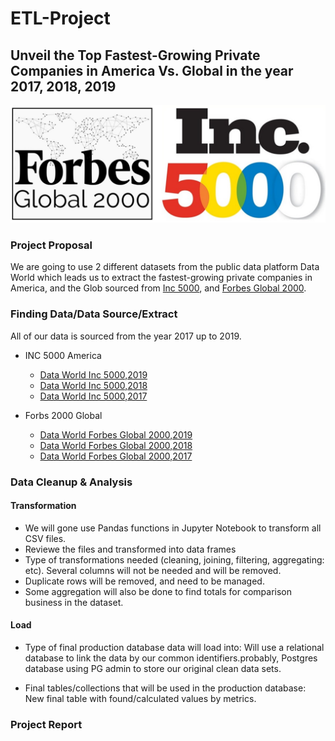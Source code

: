 # ETL-Project

## Unveil the Top Fastest-Growing Private Companies in America Vs. Global in the year 2017, 2018, 2019
                          
![ETL_project](Image/combine_images.jpg)  

### Project Proposal
We are going to use 2 different datasets from the public data platform Data World which leads us to extract the fastest-growing private companies in America, and the Glob sourced from [Inc 5000](https://www.inc.com/inc5000/2019/top-private-companies-2019-inc5000.html), and [Forbes Global 2000](https://www.forbes.com/global2000/#6b08d4d8335d). 


### Finding Data/Data Source/Extract
All of our data is sourced from the year 2017 up to 2019. 

* INC 5000 America
  - [Data World Inc 5000,2019](https://data.world/aurielle/inc-5000-2019/workspace/file?filename=inc5000-2019.csv)
  - [Data World Inc 5000,2018](https://data.world/aurielle/inc-5000-2018/workspace/file?filename=inc5000-2018.csv)
  - [Data World Inc 5000,2017](https://data.world/aurielle/inc-5000-2017/workspace/file?filename=inc5000-2017-091317.csv)
 
* Forbs 2000 Global
  - [Data World Forbes Global 2000,2019](https://data.world/aroissues/forbes-global-2000-2008-2019/workspace/file?filename=Forbes+Global+2000+-+2019.csv)
  - [Data World Forbes Global 2000,2018](https://data.world/aroissues/forbes-global-2000-2008-2019/workspace/file?filename=Forbes+Global+2000+-+2018.csv)
  - [Data World Forbes Global 2000,2017](https://data.world/aroissues/forbes-global-2000-2008-2019/workspace/file?filename=Forbes+Global+2000+-+2017.csv)
  

### Data Cleanup & Analysis

#### Transformation

- We will gone use Pandas functions in Jupyter Notebook to transform all CSV files.
- Reviewe the files and transformed into data frames
- Type of transformations needed (cleaning, joining, filtering, aggregating: etc). Several columns will not be needed and will be removed. 
- Duplicate rows will be removed, and need to be managed. 
- Some aggregation will also be done to find totals for comparison business in the dataset.

#### Load
- Type of final production database data will load into: Will use a relational database to link the data by our common identifiers.probably, Postgres database using PG admin to store our original clean data sets.

- Final tables/collections that will be used in the production database: New final table with found/calculated values by metrics.

### Project Report



